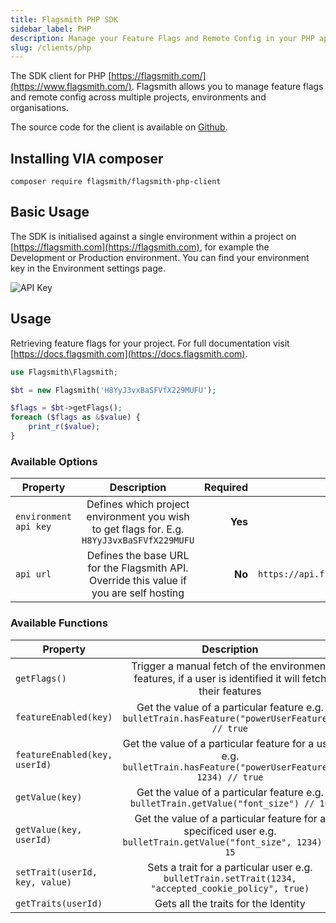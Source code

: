 ```yaml
---
title: Flagsmith PHP SDK
sidebar_label: PHP
description: Manage your Feature Flags and Remote Config in your PHP applications.
slug: /clients/php
---
```


The SDK client for PHP [https://flagsmith.com/](https://www.flagsmith.com/). Flagsmith allows you to manage feature
flags and remote config across multiple projects, environments and organisations.

The source code for the client is available on [Github](https://github.com/flagsmith/flagsmith-php-client).

## Installing VIA composer

`composer require flagsmith/flagsmith-php-client`

## Basic Usage

The SDK is initialised against a single environment within a project on [https://flagsmith.com](https://flagsmith.com),
for example the Development or Production environment. You can find your environment key in the Environment settings
page.

![API Key](/img/api-key.png)

## Usage

Retrieving feature flags for your project. For full documentation visit
[https://docs.flagsmith.com](https://docs.flagsmith.com).

```php
use Flagsmith\Flagsmith;

$bt = new Flagsmith('H8YyJ3vxBaSFVfX229MUFU');

$flags = $bt->getFlags();
foreach ($flags as &$value) {
    print_r($value);
}
```

### Available Options

| Property              |                                        Description                                         | Required |                       Default Value |
| --------------------- | :----------------------------------------------------------------------------------------: | -------: | ----------------------------------: |
| `environment api key` | Defines which project environment you wish to get flags for. E.g. `H8YyJ3vxBaSFVfX229MUFU` |  **Yes** |                                null |
| `api url`             |  Defines the base URL for the Flagsmith API. Override this value if you are self hosting   |   **No** | `https://api.flagsmith.com/api/v1/` |

### Available Functions

| Property                       |                                                   Description                                                    |
| ------------------------------ | :--------------------------------------------------------------------------------------------------------------: |
| `getFlags()`                   |     Trigger a manual fetch of the environment features, if a user is identified it will fetch their features     |
| `featureEnabled(key)`          |         Get the value of a particular feature e.g. `bulletTrain.hasFeature("powerUserFeature") // true`          |
| `featureEnabled(key, userId)`  | Get the value of a particular feature for a user e.g. `bulletTrain.hasFeature("powerUserFeature", 1234) // true` |
| `getValue(key)`                |               Get the value of a particular feature e.g. `bulletTrain.getValue("font_size") // 10`               |
| `getValue(key, userId)`        | Get the value of a particular feature for a specificed user e.g. `bulletTrain.getValue("font_size", 1234) // 15` |
| `setTrait(userId, key, value)` |       Sets a trait for a particular user e.g. `bulletTrain.setTrait(1234, "accepted_cookie_policy", true)`       |
| `getTraits(userId)`            |                                       Gets all the traits for the Identity                                       |
